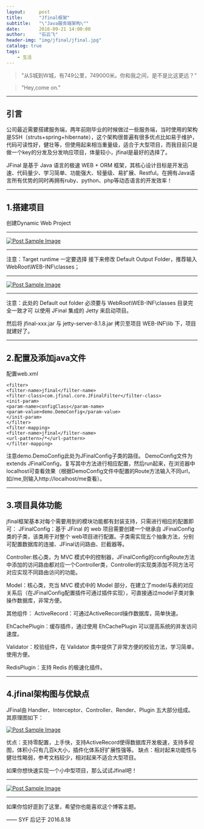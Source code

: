 ```yaml
---
layout:     post
title:      "Jfinal框架"
subtitle:   "\"Java服务端架构\""
date:       2016-09-21 14:00:00
author:     "石云飞"
header-img: "img/jfinal/jfinal.jpg"
catalog: true
tags:
    - 生活
---
```



> "从S城到W城，有749公里，749000米。你和我之间，是不是比这更远？"

>"Hey,come on."

---

## 引言
公司最近需要搭建服务端，两年前刚毕业的时候做过一些服务端，当时使用的架构是SSH（struts+spring+hibernate），这个架构很普遍有很多优点比如易于维护，代码可读性好，健壮等，但使用起来相当重量级，适合于大型项目，而我目前只是做一个key的分发及分发响应项目，体量较小，jfinal是最好的选择了。

JFinal 是基于 Java 语言的极速 WEB + ORM 框架，其核心设计目标是开发迅速、代码量少、学习简单、功能强大、轻量级、易扩展、Restful。在拥有Java语言所有优势的同时再拥有ruby、python、php等动态语言的开发效率！


---

## 1.搭建项目
创建Dynamic Web Project

---

<a href="#">
    <img src="{{ site.baseurl }}/img/jfinal/jfinal1.jpg" alt="Post Sample Image">
</a>

---

注意：Target runtime 一定要选择<None>
接下来修改 Default Output Folder，推荐输入 WebRoot\WEB-INF\classes；

---

<a href="#">
    <img src="{{ site.baseurl }}/img/jfinal/jfinal2.jpg" alt="Post Sample Image">
</a>

---

注意：此处的 Default out folder 必须要与 WebRoot\WEB-INF\classes 目录完全一致才可
以使用 JFinal 集成的 Jetty 来启动项目。

然后将 jfinal-xxx.jar 与 jetty-server-8.1.8.jar 拷贝至项目 WEB-INF\lib 下，项目就建好了。



		
---

## 2.配置及添加java文件
配置web.xml

	<filter>
	<filter-name>jfinal</filter-name>
	<filter-class>com.jfinal.core.JFinalFilter</filter-class>
	<init-param>
	<param-name>configClass</param-name>
	<param-value>demo.DemoConfig</param-value>
	</init-param>
	</filter>
	<filter-mapping>
	<filter-name>jfinal</filter-name>
	<url-pattern>/*</url-pattern>
	</filter-mapping>

注意<param-value>demo.DemoConfig</param-value>此处为JFinalConfig子类的路径。
DemoConfig文件为extends JFinalConfig，复写其中方法进行相应配置，然后run起来，在浏览器中localhost可查看效果（根据DemoConfig文件中配置的Route方法输入不同url，如/me,则输入http://localhost/me查看）。


---

## 3.项目具体功能

jfinal框架基本对每个需要用到的模块功能都有封装支持，只需进行相应的配置即可：
JFinalConfig：基于 JFinal 的 web 项目需要创建一个继承自 JFinalConfig 类的子类，该类用于对整个 web项目进行配置。子类需实现五个抽象方法，分别可配置数据库的连接、JFinal访问路由、拦截器等。

Controller:核心类，为 MVC 模式中的控制器，JFinalConfig的configRoute方法中添加的访问路由都对应一个Controller类，Controller的实现类添加不同方法可对应实现不同路由访问的功能。

Model：核心类，充当 MVC 模式中的 Model 部分，在建立了model与表的对应关系后（在JFinalConfig配置插件可通过插件实现），可直接通过model子类对象操作数据库，非常方便。

其他组件：
ActiveRecord：可通过ActiveRecord操作数据库，简单快速。

EhCachePlugin：缓存插件，通过使用 EhCachePlugin 可以提高系统的并发访问速度。

Validator：校验组件，在 Validator 类中提供了非常方便的校验方法，学习简单，使用方便。

RedisPlugin：支持 Redis 的极速化插件。

---

## 4.jfinal架构图与优缺点
JFinal由 Handler、Interceptor、Controller、Render、Plugin 五大部分组成。其原理图如下：

<a href="#">
    <img src="{{ site.baseurl }}/img/jfinal/jfinal3.jpg" alt="Post Sample Image">
</a>

优点：支持零配置，上手快，支持ActiveRecord使得数据库开发极速，支持多视图，体积小只有几百k大小，插件化体系好扩展性强等。
缺点：相对起来功能性与健壮性略弱，参考文档较少，相对起来不适合大型项目。

如果你想快速实现一个小中型项目，那么试试Jfinal吧！





---
<a href="#">
    <img src="{{ site.baseurl }}/img/jfinal/jfinal_end.jpg" alt="Post Sample Image">
</a>

---

如果你恰好逛到了这里，希望你也能喜欢这个博客主题。

—— SYF 后记于 2016.8.18


